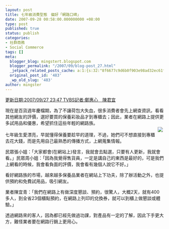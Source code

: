 ```yaml
---
layout: post
title: 七年級消費型態　偏好「網路口碑」
date: 2007-09-28 00:58:00.000000000 +08:00
type: post
published: true
status: publish
categories:
- 社群商務
- Social Commerce
tags: []
meta:
  blogger_blog: mingstert.blogspot.com
  blogger_permalink: "/2007/09/blog-post_27.html"
  _jetpack_related_posts_cache: a:1:{s:32:"8f6677c9d6b0f903e98ad32ec61f8deb";a:2:{s:7:"expires";i:1446129454;s:7:"payload";a:3:{i:0;a:1:{s:2:"id";i:146;}i:1;a:1:{s:2:"id";i:188;}i:2;a:1:{s:2:"id";i:78;}}}}
  original_post_id: '483'
  _wp_old_slug: '483'
author: mingster
---
```

<p><a href="http://tw.rd.yahoo.com/referurl/news/logo/tvbs//SIG=10vc53r83/*http://www.tvbs.com.tw/index/" target="_blank">更新日期:2007/09/27 23:47 TVBS記者:鄭惠心　陳君宜</a></p>
<p>現在是百貨週年慶檔期，為了不讓荷包大失血，很多消費者會先上網查資訊，看看其他網友的評價，選好要買的保養彩妝品才到專櫃去；因此，業者在網路上提供更多試用品和優惠，希望抓住這些年輕的網路族。<br /><img hspace="3" src="/img/3177701614.jpg" align="right" vspace="3" /><br />七年級生愛漂亮，早就懂得保養要趁早的道理，不過，她們可不想直接到專櫃去花大錢，而是先用自己最熟悉的傳播方式，上網蒐集情報。</p>
<p>民眾張小姐：「大家都會(在網站上)發言，我就會去點選，只要有人更新，我就會看。」民眾周小姐：「因為我覺得售貨員，一定是講自己的東西是最好的，可是我們上網看的時候，我會看負面的評價，我會看有幾個人說它不好。」</p>
<p>看好網路族的市場，越來越多保養品業者在網站上下功夫，除了辦活動之外，也提供預約和免費試用品，吸引網友。</p>
<p>業者陳宜青：「我們在網路上有做深度懇談、預約，很驚人，大概2天，就有400多人，到全省23個櫃點預約，在網路上列印的兌換券，就可以到櫃上做懇談或體驗。」</p>
<p>透過網路來的客人，因為都已經先做過功課，對產品有一定的了解，因此下手更大方，難怪業者要在網路行銷上更用心。</p>
